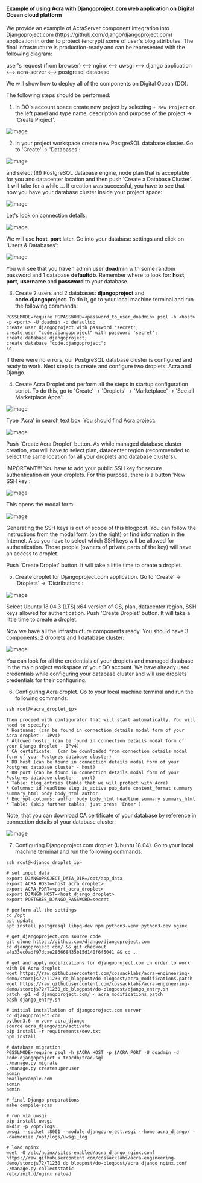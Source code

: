 #### Example of using Acra with Djangoproject.com web application on Digital Ocean cloud platform
We provide an example of AcraServer component integration into Djangoproject.com (https://github.com/django/djangoproject.com) application in order to protect (encrypt) some of user's blog attributes. The final infrastructure is production-ready and can be represented with the following diagram:

user's request (from browser) <--> nginx <--> uwsgi <--> django application <--> acra-server <--> postgresql database

We will show how to deploy all of the components on Digital Ocean (DO).

The following steps should be performed:

1) In DO's account space create new project by selecting `+ New Project` on the left panel and type name, description and purpose of the project -> 'Create Project'.

![image](https://github.com/cossacklabs/acra-engineering-demo/blob/storojs72/T1230_do_blogpost/do-blogpost/screenshots/0.png)

2) In your project workspace create new PostgreSQL database cluster. Go to 'Create' -> 'Databases':

![image](https://github.com/cossacklabs/acra-engineering-demo/blob/storojs72/T1230_do_blogpost/do-blogpost/screenshots/1.png)

and select (!!!) PostgreSQL database engine, node plan that is acceptable for you and datacenter location and then push 'Create a Database Cluster'. It will take for a while ... If creation was successful, you have to see that now you have your database cluster inside your project space:

![image](https://github.com/cossacklabs/acra-engineering-demo/blob/storojs72/T1230_do_blogpost/do-blogpost/screenshots/2.png)

Let's look on connection details:

![image](https://github.com/cossacklabs/acra-engineering-demo/blob/storojs72/T1230_do_blogpost/do-blogpost/screenshots/3.png)

We will use **host**, **port** later. Go into your database settings and click on 'Users & Databases':

![image](https://github.com/cossacklabs/acra-engineering-demo/blob/storojs72/T1230_do_blogpost/do-blogpost/screenshots/4.png)

You will see that you have 1 admin user **doadmin** with some random password and 1 database **defaultdb**. Remember where to look for: **host**, **port**, **username** and **password** to your database.

3) Create 2 users and 2 databases: **djangoproject** and **code.djangoproject**. To do it, go to your local machine terminal and run the following commands:
```
PGSSLMODE=require PGPASSWORD=<password_to_user_doadmin> psql -h <host> -p <port> -U doadmin -d defaultdb
create user djangoproject with password 'secret';
create user "code.djangoproject" with password 'secret';
create database djangoproject;
create database "code.djangoproject";
\q
```
If there were no errors, our PostgreSQL database cluster is configured and ready to work. Next step is to create and configure two droplets: Acra and Django.

4) Create Acra Droplet and perform all the steps in startup configuration script. To do this, go to 'Create' -> 'Droplets' -> 'Marketplace' -> 'See all Marketplace Apps':

![image](https://github.com/cossacklabs/acra-engineering-demo/blob/storojs72/T1230_do_blogpost/do-blogpost/screenshots/5.png)

Type 'Acra' in search text box. You should find Acra project:

![image](https://github.com/cossacklabs/acra-engineering-demo/blob/storojs72/T1230_do_blogpost/do-blogpost/screenshots/6.png)

Push 'Create Acra Droplet' button. As while managed database cluster creation, you will have to select plan, datacenter region (recommended to select the same location for all your droplets and database clusters). 

IMPORTANT!!! You have to add your public SSH key for secure authentication on your droplets. For this purpose, there is a button 'New SSH key':

![image](https://github.com/cossacklabs/acra-engineering-demo/blob/storojs72/T1230_do_blogpost/do-blogpost/screenshots/7.png)

This opens the modal form:

![image](https://github.com/cossacklabs/acra-engineering-demo/blob/storojs72/T1230_do_blogpost/do-blogpost/screenshots/8.png)

Generating the SSH keys is out of scope of this blogpost. You can follow the instructions from the modal form (on the right) or find information in the Internet. Also you have to select which SSH keys will be allowed for authentication. Those people (owners of private parts of the key) will have an access to droplet. 

Push 'Create Droplet' button. It will take a little time to create a droplet.

5) Create droplet for Djangoproject.com application. Go to 'Create' -> 'Droplets' -> 'Distributions':

![image](https://github.com/cossacklabs/acra-engineering-demo/blob/storojs72/T1230_do_blogpost/do-blogpost/screenshots/9.png)

Select Ubuntu 18.04.3 (LTS) x64 version of OS, plan, datacenter region, SSH keys allowed for authentication. Push 'Create Droplet' button. It will take a little time to create a droplet.

Now we have all the infrastructure components ready. You should have 3 components: 2 droplets and 1 database cluster:

![image](https://github.com/cossacklabs/acra-engineering-demo/blob/storojs72/T1230_do_blogpost/do-blogpost/screenshots/11.png)

You can look for all the credentials of your droplets and managed database in the main project workspace of your DO account. We have already used credentials while configuring your database cluster and will use droplets credentials for their configuring.

6) Configuring Acra droplet. Go to your local machine terminal and run the following commands:
```
ssh root@<acra_droplet_ip>

Then proceed with configurator that will start automatically. You will need to specify:
* Hostname: (can be found in connection details modal form of your Acra droplet - IPv4)
* Allowed hosts: (can be found in connection details modal form of your Django droplet - IPv4)
* CA certificate:  (can be downloaded from connection details modal form of your Postgres database cluster)
* DB host (can be found in connection details modal form of your Postgres database cluster - host)
* DB port (can be found in connection details modal form of your Postgres database cluster - port)
* Table: blog_entries (table that we will protect with Acra)
* Columns: id headline slug is_active pub_date content_format summary summary_html body body_html author
* Encrypt columns: author body body_html headline summary summary_html
* Table: (skip further tables, just press 'Enter')
```
Note, that you can download CA certificate of your database by reference in connection details of your database cluster:

![image](https://github.com/cossacklabs/acra-engineering-demo/blob/storojs72/T1230_do_blogpost/do-blogpost/screenshots/10.png)

7) Configuring Djangoproject.com droplet (Ubuntu 18.04). Go to your local machine terminal and run the following commands:
```
ssh root@<django_droplet_ip>

# set input data
export DJANGOPROJECT_DATA_DIR=/opt/app_data
export ACRA_HOST=<host_acra_droplet>
export ACRA_PORT=<port_acra_droplet>
export DJANGO_HOST=<host_django_droplet>
export POSTGRES_DJANGO_PASSWORD=secret

# perform all the settings
cd /opt
apt update
apt install postgresql libpq-dev npm python3-venv python3-dev nginx

# get djangoproject.com source code
git clone https://github.com/django/djangoproject.com
cd djangoproject.com/ && git checkout a4a33ec0adf97dcae286668435b15d140f6f5041 && cd ..

# get and apply modifications for djangoproject.com in order to work with DO Acra droplet
wget https://raw.githubusercontent.com/cossacklabs/acra-engineering-demo/storojs72/T1230_do_blogpost/do-blogpost/acra_modifications.patch
wget https://raw.githubusercontent.com/cossacklabs/acra-engineering-demo/storojs72/T1230_do_blogpost/do-blogpost/django_entry.sh
patch -p1 -d djangoproject.com/ < acra_modifications.patch 
bash django_entry.sh

# initial installation of djangoproject.com server
cd djangoproject.com
python3.6 -m venv acra_django
source acra_django/bin/activate
pip install -r requirements/dev.txt
npm install

# database migration
PGSSLMODE=require psql -h $ACRA_HOST -p $ACRA_PORT -U doadmin -d code.djangoproject < tracdb/trac.sql
./manage.py migrate
./manage.py createsuperuser
admin
email@example.com
admin
admin 

# final Django preparations
make compile-scss

# run via uwsgi
pip install uwsgi
mkdir -p /opt/logs
uwsgi --socket :8001 --module djangoproject.wsgi --home acra_django/ --daemonize /opt/logs/uwsgi_log

# load nginx
wget -O /etc/nginx/sites-enabled/acra_django_nginx.conf https://raw.githubusercontent.com/cossacklabs/acra-engineering-demo/storojs72/T1230_do_blogpost/do-blogpost/acra_django_nginx.conf
./manage.py collectstatic
/etc/init.d/nginx reload
```
